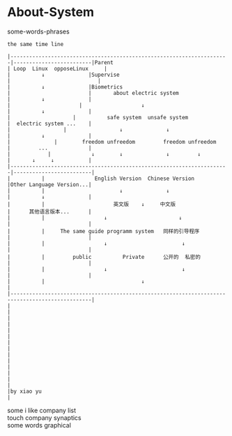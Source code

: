 # About-System
  some-words-phrases
  
    the same time line       
   
    |----------------------------------------------------------------------|-------------------------|Parent  
    | Loop  Linux  opposeLinux     |                                       |          ↓              |Supervise
    |                            |                                         |          ↓              |Biometrics
    |                         |       about electric system                |          ↓              |
    |                      |                   ↓                           |          ↓              |
    |                    |          safe system  unsafe system             |  electric system ...    |
    |                 |                 ↓              ↓                   |          ↓              |
    |              |        freedom unfreedom         freedom unfreedom    |         ...             | 
    |            |             ↓        ↓              ↓         ↓         |       ↓     ↓           |
    |----------------------------------------------------------------------|-------------------------|
    |          |                English Version  Chinese Version           |Other Language Version...|
    |          |                        ↓              ↓                   |          ↓              |
    |          |                      英文版    ↓     中文版                 |      其他语言版本...      |
    |          |                   ↓                       ↓               |                         |
    |          |     The same guide programm system   同样的引导程序         |                         |
    |          |                   ↓                        ↓              |                         |  
    |          |         public          Private      公开的  私密的         |                         |
    |          |                   ↓                        ↓              |                         |
    |          |                               ↓                                                     |
    |------------------------------------------------------------------------------------------------|
    |                                                                                                |
    |                                                                                                |
    |
    |
    |
    |
    |
    |
    |
    |
    |
    |
    |by xiao yu
    |
    
    

>>>
>>
> 
   some i like company list </br>
   touch company synaptics </br>
   some words    graphical </br>
